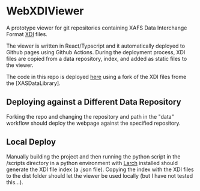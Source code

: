 # WebXDIViewer

A prototype viewer for git repositories containing XAFS Data Interchange Format [XDI](https://docs.xrayabsorption.org/xaslib/xdi.html) files.

The viewer is written in React/Typscript and it automatically deployed to Github pages using Github Actions. During the deployment process, XDI files are copied from a data repository, index, and added as static files to the viewer.

The code in this repo is deployed [here](http://jfilik.com/webxdiviewer/) using a fork of the XDI files frome the [XASDataLibrary].

## Deploying against a Different Data Repository

Forking the repo and changing the repository and path in the "data" workflow should deploy the webpage against the specified repository.

## Local Deploy

Manually building the project and then running the python script in the /scripts directory in a python environment with [Larch](https://xraypy.github.io/xraylarch/) installed should generate the XDI file index (a .json file). Copying the index with the XDI files to the dist folder should let the viewer be used locally (but I have not tested this...).
